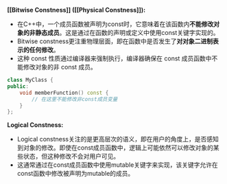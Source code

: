 
**[[Bitwise Constness]] ([[Physical Constness]]):**

- 在C++中，一个成员函数被声明为const时，它意味着在该函数内**不能修改对象的非静态成员**。这是通过在函数的声明或定义中使用const关键字实现的。
- Bitwise constness更注重物理层面，即在函数中是否发生了**对对象二进制表示的任何修改**。
- 这种 const 性质通过编译器来强制执行，编译器确保在 const 成员函数中不能修改对象的非 const 成员。

```c++
class MyClass {
public:
    void memberFunction() const {
        // 在这里不能修改非const成员变量
    }
};
```

**Logical Constness:**

- Logical constness关注的是更高层次的语义，即在用户的角度上，是否感知到对象的修改。即使在const成员函数中，逻辑上可能依然可以修改对象的某些状态，但这种修改不会对用户可见。
- 这通常通过在const成员函数中使用mutable关键字来实现，该关键字允许在const函数中修改被声明为mutable的成员。